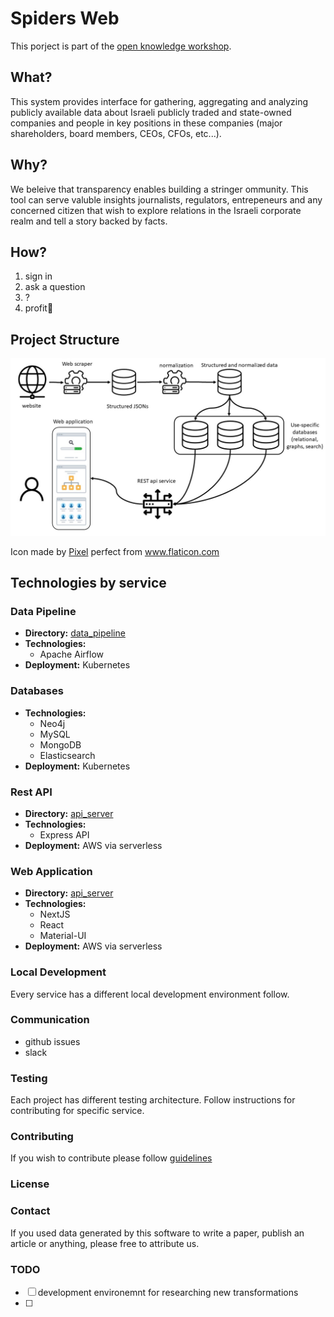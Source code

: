 # Spiders Web
This porject is part of the [open knowledge workshop](https://www.hasadna.org.il/).

## What?
This system provides interface for gathering, aggregating and analyzing publicly available data about Israeli publicly traded and state-owned companies and people in key positions in these companies (major shareholders, board members, CEOs, CFOs, etc...).

## Why?
We beleive that transparency enables building a stringer ommunity. This tool can serve valuble insights journalists, regulators, entrepeneurs and any concerned citizen that wish to explore relations in the Israeli corporate realm and tell a story backed by facts.

## How?
1. sign in
2. ask a question
3. ?
4. profit💸

## Project Structure

![architecture](docs/architecture.jpg)	

Icon made by [Pixel](https://www.flaticon.com/authors/pixel-perfect) perfect from www.flaticon.com

## Technologies by service

### Data Pipeline
- **Directory:** [data_pipeline](/data_pipeline)
- **Technologies:**
  - Apache Airflow
- **Deployment:**
	Kubernetes

### Databases
- **Technologies:**
  - Neo4j
  - MySQL
  - MongoDB
  - Elasticsearch
- **Deployment:**
	Kubernetes
	
### Rest API
- **Directory:** [api_server](/api_server)
- **Technologies:**
  - Express API
- **Deployment:**
	AWS via serverless

### Web Application
- **Directory:** [api_server](/api_server)
- **Technologies:**
  - NextJS
  - React
  - Material-UI
- **Deployment:**
	AWS via serverless
	
### Local Development
Every service has a different local development environment follow.

### Communication
- github issues
- slack

### Testing
Each project has different testing architecture. Follow instructions for contributing for specific service.

### Contributing
If you wish to contribute please follow [guidelines](...)

### License

### Contact
If you used data generated by this software to write a paper, publish an article or anything, please free to attribute us. 

### TODO 
-[ ] development environemnt for researching new transformations
-[ ] 